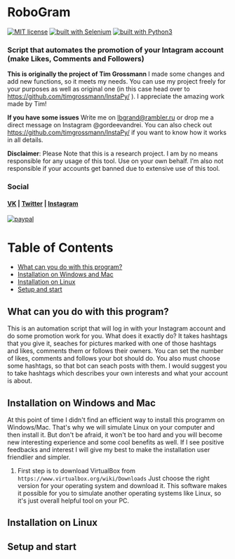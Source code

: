 
# RoboGram
[![MIT license](https://img.shields.io/badge/license-MIT-blue.svg)](https://github.com/lbgrand/RoboGram/LICENSE)
[![built with Selenium](https://img.shields.io/badge/built%20with-Selenium-yellow.svg)](https://github.com/SeleniumHQ/selenium)
[![built with Python3](https://img.shields.io/badge/built%20with-Python3-red.svg)](https://www.python.org/)

### Script that automates the promotion of your Intagram account (make Likes, Comments and Followers)

**This is originally the project of Tim Grossmann**
I made some changes and add new functions, so it meets my needs. You can use my project freely for your purposes as well as original one (in this case head over to https://github.com/timgrossmann/InstaPy/ ). I appreciate the amazing work made by Tim!

**If you have some issues**
Write me on lbgrand@rambler.ru or drop me a direct message on Instagram @gordeevandrei. You can also check out https://github.com/timgrossmann/InstaPy/ if you want to know how it works in all details.

**Disclaimer**: Please Note that this is a research project. I am by no means responsible for any usage of this tool. Use on your own behalf. I’m also not responsible if your accounts get banned due to extensive use of this tool.

### Social

#### [VK](https://vk.com/andrewgordeev) | [Twitter](https://twitter.com/andregordeev) | [Instagram](https://www.instagram.com/gordeevandrei/) 

[![paypal](https://img.shields.io/badge/-PayPal-blue.svg)](https://www.paypal.me/lbgrand)

Table of Contents
=================

* [What can you do with this program?](#what-can-you-do-with-this-program?)
* [Installation on Windows and Mac](#installation-on-windows-and-mac)
* [Installation on Linux](#installation-on-linux)
* [Setup and start](#setup-and-start)

## What can you do with this program?
This is an automation script that will log in with your Instagram account and do some promotion work for you. What does it exactly do? It takes hashtags that you give it, seaches for pictures marked with one of those hashtags and likes, comments them or follows their owners. You can set the number of likes, comments and follows your bot should do. You also must choose some hashtags, so that bot can seach posts with them. I would suggest you to take hashtags which describes your own interests and what your account is about. 

## Installation on Windows and Mac

At this point of time I didn't find an efficient way to install this programm on Windows/Mac. That's why we will simulate Linux on your computer and then install it. But don't be afraid, it won't be too hard and you will become new interesting experience and some cool benefits as well. If I see positive feedbacks and interest I will give my best to make the installation user friendlier and simpler.

1. First step is to download VirtualBox from ``` https://www.virtualbox.org/wiki/Downloads ``` 
Just choose the right version for your operating system and download it. This software makes it possible for you to simulate another operating systems like Linux, so it's just overall helpful tool on your PC.

## Installation on Linux 

## Setup and start


